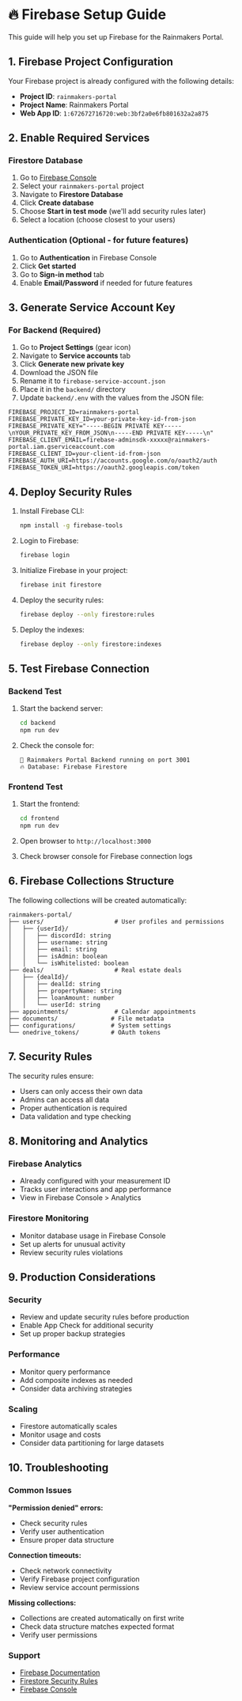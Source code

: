 # 🔥 Firebase Setup Guide

This guide will help you set up Firebase for the Rainmakers Portal.

## 1. Firebase Project Configuration

Your Firebase project is already configured with the following details:
- **Project ID**: `rainmakers-portal`
- **Project Name**: Rainmakers Portal
- **Web App ID**: `1:672672716720:web:3bf2a0e6fb801632a2a875`

## 2. Enable Required Services

### Firestore Database
1. Go to [Firebase Console](https://console.firebase.google.com/)
2. Select your `rainmakers-portal` project
3. Navigate to **Firestore Database**
4. Click **Create database**
5. Choose **Start in test mode** (we'll add security rules later)
6. Select a location (choose closest to your users)

### Authentication (Optional - for future features)
1. Go to **Authentication** in Firebase Console
2. Click **Get started**
3. Go to **Sign-in method** tab
4. Enable **Email/Password** if needed for future features

## 3. Generate Service Account Key

### For Backend (Required)
1. Go to **Project Settings** (gear icon)
2. Navigate to **Service accounts** tab
3. Click **Generate new private key**
4. Download the JSON file
5. Rename it to `firebase-service-account.json`
6. Place it in the `backend/` directory
7. Update `backend/.env` with the values from the JSON file:

```env
FIREBASE_PROJECT_ID=rainmakers-portal
FIREBASE_PRIVATE_KEY_ID=your-private-key-id-from-json
FIREBASE_PRIVATE_KEY="-----BEGIN PRIVATE KEY-----\nYOUR_PRIVATE_KEY_FROM_JSON\n-----END PRIVATE KEY-----\n"
FIREBASE_CLIENT_EMAIL=firebase-adminsdk-xxxxx@rainmakers-portal.iam.gserviceaccount.com
FIREBASE_CLIENT_ID=your-client-id-from-json
FIREBASE_AUTH_URI=https://accounts.google.com/o/oauth2/auth
FIREBASE_TOKEN_URI=https://oauth2.googleapis.com/token
```

## 4. Deploy Security Rules

1. Install Firebase CLI:
   ```bash
   npm install -g firebase-tools
   ```

2. Login to Firebase:
   ```bash
   firebase login
   ```

3. Initialize Firebase in your project:
   ```bash
   firebase init firestore
   ```

4. Deploy the security rules:
   ```bash
   firebase deploy --only firestore:rules
   ```

5. Deploy the indexes:
   ```bash
   firebase deploy --only firestore:indexes
   ```

## 5. Test Firebase Connection

### Backend Test
1. Start the backend server:
   ```bash
   cd backend
   npm run dev
   ```

2. Check the console for:
   ```
   🚀 Rainmakers Portal Backend running on port 3001
   🔥 Database: Firebase Firestore
   ```

### Frontend Test
1. Start the frontend:
   ```bash
   cd frontend
   npm run dev
   ```

2. Open browser to `http://localhost:3000`
3. Check browser console for Firebase connection logs

## 6. Firebase Collections Structure

The following collections will be created automatically:

```
rainmakers-portal/
├── users/                    # User profiles and permissions
│   ├── {userId}/
│   │   ├── discordId: string
│   │   ├── username: string
│   │   ├── email: string
│   │   ├── isAdmin: boolean
│   │   └── isWhitelisted: boolean
├── deals/                    # Real estate deals
│   ├── {dealId}/
│   │   ├── dealId: string
│   │   ├── propertyName: string
│   │   ├── loanAmount: number
│   │   └── userId: string
├── appointments/             # Calendar appointments
├── documents/               # File metadata
├── configurations/          # System settings
└── onedrive_tokens/         # OAuth tokens
```

## 7. Security Rules

The security rules ensure:
- Users can only access their own data
- Admins can access all data
- Proper authentication is required
- Data validation and type checking

## 8. Monitoring and Analytics

### Firebase Analytics
- Already configured with your measurement ID
- Tracks user interactions and app performance
- View in Firebase Console > Analytics

### Firestore Monitoring
- Monitor database usage in Firebase Console
- Set up alerts for unusual activity
- Review security rules violations

## 9. Production Considerations

### Security
- Review and update security rules before production
- Enable App Check for additional security
- Set up proper backup strategies

### Performance
- Monitor query performance
- Add composite indexes as needed
- Consider data archiving strategies

### Scaling
- Firestore automatically scales
- Monitor usage and costs
- Consider data partitioning for large datasets

## 10. Troubleshooting

### Common Issues

**"Permission denied" errors:**
- Check security rules
- Verify user authentication
- Ensure proper data structure

**Connection timeouts:**
- Check network connectivity
- Verify Firebase project configuration
- Review service account permissions

**Missing collections:**
- Collections are created automatically on first write
- Check data structure matches expected format
- Verify user permissions

### Support
- [Firebase Documentation](https://firebase.google.com/docs)
- [Firestore Security Rules](https://firebase.google.com/docs/firestore/security/get-started)
- [Firebase Console](https://console.firebase.google.com/)
